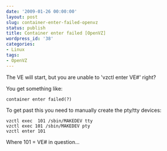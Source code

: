 ```yaml
---
date: '2009-01-26 00:00:00'
layout: post
slug: container-enter-failed-openvz
status: publish
title: Container enter failed [OpenVZ]
wordpress_id: '38'
categories:
- Linux
tags:
- OpenVZ
---
```


The VE will start, but you are unable to 'vzctl enter VE#' right?

You get something like:

    
    container enter failed(?)


To get past this you need to manually create the pty/tty devices:

    
    vzctl exec  101 /sbin/MAKEDEV tty
    vzctl exec 101 /sbin/MAKEDEV pty
    vzctl enter 101


Where 101 = VE# in question...
